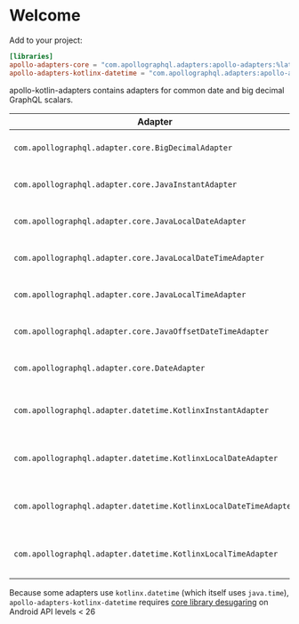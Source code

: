 # Welcome

Add to your project:

```toml
[libraries]
apollo-adapters-core = "com.apollographql.adapters:apollo-adapters:%latest_version%"
apollo-adapters-kotlinx-datetime = "com.apollographql.adapters:apollo-adapters-kotlinx-datetime:%latest_version%"
```

apollo-kotlin-adapters contains adapters for common date and big decimal GraphQL scalars.

| Adapter                                                          | Artifact                         | Description                                                                                      |
|------------------------------------------------------------------|----------------------------------|--------------------------------------------------------------------------------------------------|
| `com.apollographql.adapter.core.BigDecimalAdapter`               | apollo-adapters-core             | For a Multiplatform `com.apollographql.adapter.core.BigDecimal` class holding big decimal values |
| `com.apollographql.adapter.core.JavaInstantAdapter`              | apollo-adapters-core             | For `java.time.Instant` ISO8601 dates                                                            |
| `com.apollographql.adapter.core.JavaLocalDateAdapter`            | apollo-adapters-core             | For `java.time.LocalDate` ISO8601 dates                                                          |
| `com.apollographql.adapter.core.JavaLocalDateTimeAdapter`        | apollo-adapters-core             | For `java.time.LocalDateTime` ISO8601 dates                                                      |
| `com.apollographql.adapter.core.JavaLocalTimeAdapter`            | apollo-adapters-core             | For `java.time.LocalTime` ISO8601 dates                                                          |
| `com.apollographql.adapter.core.JavaOffsetDateTimeAdapter`       | apollo-adapters-core             | For `java.time.OffsetDateTime` ISO8601 dates                                                     |
| `com.apollographql.adapter.core.DateAdapter`                     | apollo-adapters-core             | For `java.util.Date` ISO8601 dates                                                               |
| `com.apollographql.adapter.datetime.KotlinxInstantAdapter`       | apollo-adapters-kotlinx-datetime | For `kotlinx.datetime.Instant` ISO8601 dates                                                     |
| `com.apollographql.adapter.datetime.KotlinxLocalDateAdapter`     | apollo-adapters-kotlinx-datetime | For `kotlinx.datetime.LocalDate` ISO8601 dates                                                   |
| `com.apollographql.adapter.datetime.KotlinxLocalDateTimeAdapter` | apollo-adapters-kotlinx-datetime | For `kotlinx.datetime.LocalDateTime` ISO8601 dates                                               |
| `com.apollographql.adapter.datetime.KotlinxLocalTimeAdapter`     | apollo-adapters-kotlinx-datetime | For `kotlinx.datetime.LocalTime` ISO8601 dates                                                   |

Because some adapters use `kotlinx.datetime` (which itself uses `java.time`), `apollo-adapters-kotlinx-datetime` requires [core library desugaring](https://developer.android.com/studio/write/java8-support#library-desugaring) on Android API levels < 26
